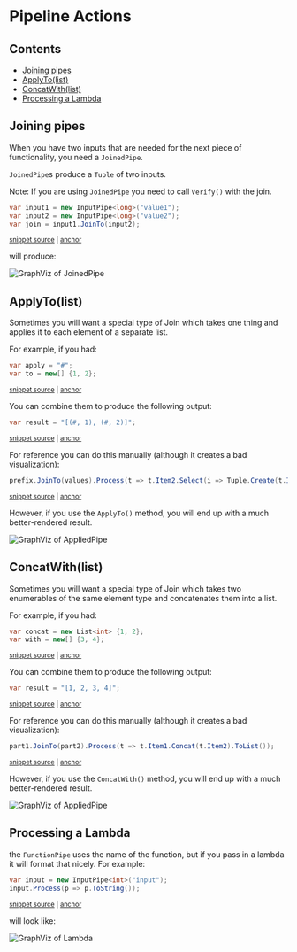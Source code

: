 <!--
GENERATED FILE - DO NOT EDIT
This file was generated by [MarkdownSnippets](https://github.com/SimonCropp/MarkdownSnippets).
Source File: /docs/mdsource/PipelineActions.source.md
To change this file edit the source file and then run MarkdownSnippets.
-->

# Pipeline Actions

<!-- toc -->
## Contents

  * [Joining pipes](#joining-pipes)
  * [ApplyTo(list)](#applytolist)
  * [ConcatWith(list)](#concatwithlist)
  * [Processing a Lambda](#processing-a-lambda)<!-- endtoc -->

## Joining pipes

When you have two inputs that are needed for the next piece of functionality, you need a `JoinedPipe`.

`JoinedPipe`s produce a `Tuple` of two inputs.

Note: If you are using `JoinedPipe` you need to call `Verify()` with the join.

<!-- snippet: joined_pipeline -->
<a id='snippet-joined_pipeline'/></a>
```cs
var input1 = new InputPipe<long>("value1");
var input2 = new InputPipe<long>("value2");
var join = input1.JoinTo(input2);
```
<sup><a href='/Refactoring.Pipelines.Test/PipelineTests.cs#L203-L207' title='File snippet `joined_pipeline` was extracted from'>snippet source</a> | <a href='#snippet-joined_pipeline' title='Navigate to start of snippet `joined_pipeline`'>anchor</a></sup>
<!-- endsnippet -->

will produce:

![GraphViz of JoinedPipe](/Refactoring.Pipelines.Test/PipelineTests.JoinInputsSample.approved.dot.svg)

## ApplyTo(list)

Sometimes you will want a special type of Join which takes one thing and applies it to each element of a separate list.

For example, if you had:

<!-- snippet: ApplyTo_inputs -->
<a id='snippet-applyto_inputs'/></a>
```cs
var apply = "#";
var to = new[] {1, 2};
```
<sup><a href='/Refactoring.Pipelines.Test/PipelineTests.cs#L230-L233' title='File snippet `applyto_inputs` was extracted from'>snippet source</a> | <a href='#snippet-applyto_inputs' title='Navigate to start of snippet `applyto_inputs`'>anchor</a></sup>
<!-- endsnippet -->

You can combine them to produce the following output:

<!-- snippet: ApplyTo_outputs -->
<a id='snippet-applyto_outputs'/></a>
```cs
var result = "[(#, 1), (#, 2)]";
```
<sup><a href='/Refactoring.Pipelines.Test/PipelineTests.cs#L235-L237' title='File snippet `applyto_outputs` was extracted from'>snippet source</a> | <a href='#snippet-applyto_outputs' title='Navigate to start of snippet `applyto_outputs`'>anchor</a></sup>
<!-- endsnippet -->

For reference you can do this manually (although it creates a bad visualization):

<!-- snippet: ApplyTo_manual -->
<a id='snippet-applyto_manual'/></a>
```cs
prefix.JoinTo(values).Process(t => t.Item2.Select(i => Tuple.Create(t.Item1, i)));
```
<sup><a href='/Refactoring.Pipelines.Test/PipelineTests.cs#L240-L242' title='File snippet `applyto_manual` was extracted from'>snippet source</a> | <a href='#snippet-applyto_manual' title='Navigate to start of snippet `applyto_manual`'>anchor</a></sup>
<!-- endsnippet -->

However, if you use the `ApplyTo()` method, you will end up with a much better-rendered result.

![GraphViz of AppliedPipe](/Refactoring.Pipelines.Test/PipelineTests.ApplyTo.approved.dot.svg)

## ConcatWith(list)

Sometimes you will want a special type of Join which takes two enumerables of the same element type and concatenates them into a list.

For example, if you had:

<!-- snippet: ConcatWith_inputs -->
<a id='snippet-concatwith_inputs'/></a>
```cs
var concat = new List<int> {1, 2};
var with = new[] {3, 4};
```
<sup><a href='/Refactoring.Pipelines.Test/PipelineTests.cs#L263-L266' title='File snippet `concatwith_inputs` was extracted from'>snippet source</a> | <a href='#snippet-concatwith_inputs' title='Navigate to start of snippet `concatwith_inputs`'>anchor</a></sup>
<!-- endsnippet -->

You can combine them to produce the following output:

<!-- snippet: ConcatWith_outputs -->
<a id='snippet-concatwith_outputs'/></a>
```cs
var result = "[1, 2, 3, 4]";
```
<sup><a href='/Refactoring.Pipelines.Test/PipelineTests.cs#L268-L270' title='File snippet `concatwith_outputs` was extracted from'>snippet source</a> | <a href='#snippet-concatwith_outputs' title='Navigate to start of snippet `concatwith_outputs`'>anchor</a></sup>
<!-- endsnippet -->

For reference you can do this manually (although it creates a bad visualization):

<!-- snippet: ConcatWith_manual -->
<a id='snippet-concatwith_manual'/></a>
```cs
part1.JoinTo(part2).Process(t => t.Item1.Concat(t.Item2).ToList());
```
<sup><a href='/Refactoring.Pipelines.Test/PipelineTests.cs#L273-L275' title='File snippet `concatwith_manual` was extracted from'>snippet source</a> | <a href='#snippet-concatwith_manual' title='Navigate to start of snippet `concatwith_manual`'>anchor</a></sup>
<!-- endsnippet -->

However, if you use the `ConcatWith()` method, you will end up with a much better-rendered result.

![GraphViz of AppliedPipe](/Refactoring.Pipelines.Test/PipelineTests.Concat.approved.dot.svg)

## Processing a Lambda

the `FunctionPipe` uses the name of the function, but if you pass in a lambda it will format that nicely. For example:

<!-- snippet: process_lambda -->
<a id='snippet-process_lambda'/></a>
```cs
var input = new InputPipe<int>("input");
input.Process(p => p.ToString());
```
<sup><a href='/Refactoring.Pipelines.Test/PipelineTests.cs#L301-L304' title='File snippet `process_lambda` was extracted from'>snippet source</a> | <a href='#snippet-process_lambda' title='Navigate to start of snippet `process_lambda`'>anchor</a></sup>
<!-- endsnippet -->

will look like:

![GraphViz of Lambda](/Refactoring.Pipelines.Test/PipelineTests.Lambda.approved.dot.svg)
